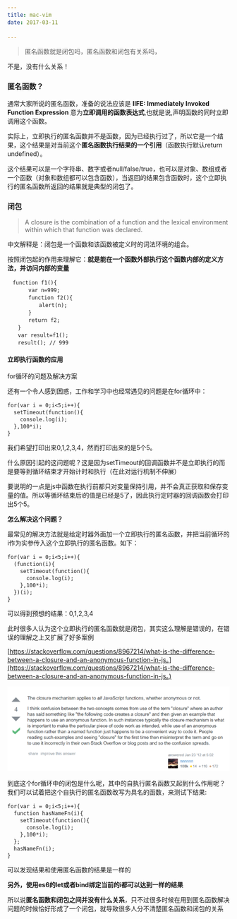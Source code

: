 ```yaml
---
title: mac-vim
date: 2017-03-11

---
```



> 匿名函数就是闭包吗，匿名函数和闭包有关系吗，

不是，没有什么关系！

### 匿名函数？

通常大家所说的匿名函数，准备的说法应该是 **IIFE: Immediately Invoked Function Expression** 
意为**立即调用的函数表达式**,也就是说,声明函数的同时立即调用这个函数。

实际上，立即执行的匿名函数并不是函数，因为已经执行过了，所以它是一个结果，这个结果是对当前这个**匿名函数执行结果的一个引用**（函数执行默认return undefined）。

这个结果可以是一个字符串、数字或者null/false/true，也可以是对象、数组或者一个函数（对象和数组都可以包含函数），当返回的结果包含函数时，这个立即执行的匿名函数所返回的结果就是典型的闭包了。

### 闭包

> A closure is the combination of a function and the lexical environment within which that function was declared.

中文解释是：闭包是一个函数和该函数被定义时的词法环境的组合。

按照闭包起的作用来理解它：**就是能在一个函数外部执行这个函数内部的定义方法，并访问内部的变量**


	　function f1(){
	　　　　var n=999;
	　　　　function f2(){
	　　　　　　alert(n); 
	　　　　}
	　　　　return f2;
	　　}
	　　var result=f1();
	　　result(); // 999

#### 立即执行函数的应用

for循环的问题及解决方案

还有一个令人感到困惑，工作和学习中也经常遇见的问题是在for循环中：

	for(var i = 0;i<5;i++){
	  setTimeout(function(){
	    console.log(i);
	  },100*i);
	}
我们希望打印出来0,1,2,3,4，然而打印出来的是5个5。

什么原因引起的这问题呢？这是因为setTimeout的回调函数并不是立即执行的而是要等到循环结束才开始计时和执行（在此对运行机制不伸展）

要说明的一点是js中函数在执行前都只对变量保持引用，并不会真正获取和保存变量的值。所以等循环结束后i的值是已经是5了，因此执行定时器的回调函数会打印出5个5。

**怎么解决这个问题？**

最常见的解决方法就是给定时器外面加一个立即执行的匿名函数，并把当前循环的i作为实参传入这个立即执行的匿名函数。如下：

	for(var i = 0;i<5;i++){
	  (function(i){
	    setTimeout(function(){
	      console.log(i);
	    },100*i);
	  })(i);
	}
可以得到预想的结果：0,1,2,3,4

此时很多人认为这个立即执行的匿名函数就是闭包，其实这么理解是错误的，在错误的理解之上又扩展了好多案例

[https://stackoverflow.com/questions/8967214/what-is-the-difference-between-a-closure-and-an-anonymous-function-in-js。](https://stackoverflow.com/questions/8967214/what-is-the-difference-between-a-closure-and-an-anonymous-function-in-js。)

![](images/iife.png)

到底这个for循环中的闭包是什么呢，其中的自执行匿名函数又起到什么作用呢？
我们可以试着把这个自执行的匿名函数改写为具名的函数，来测试下结果:

	for(var i = 0;i<5;i++){
	  function hasNameFn(i){
	    setTimeout(function(){
	      console.log(i);
	    },100*i);
	  };
	  hasNameFn(i);
	}
可以发现结果和使用匿名函数的结果是一样的


**另外，使用es6的let或者bind绑定当前的i都可以达到一样的结果**


所以说**匿名函数和闭包之间并没有什么关系**，只不过很多时候在用到匿名函数解决问题的时候恰好形成了一个闭包，就导致很多人分不清楚匿名函数和闭包的关系
